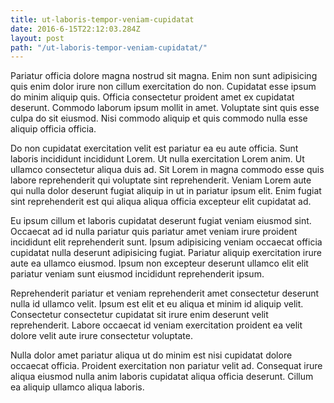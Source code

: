 ```yaml
---
title: ut-laboris-tempor-veniam-cupidatat
date: 2016-6-15T22:12:03.284Z
layout: post
path: "/ut-laboris-tempor-veniam-cupidatat/"
---
```


Pariatur officia dolore magna nostrud sit magna. Enim non sunt adipisicing quis enim dolor irure non cillum exercitation do non. Cupidatat esse ipsum do minim aliquip quis. Officia consectetur proident amet ex cupidatat deserunt. Commodo laborum ipsum mollit in amet. Voluptate sint quis esse culpa do sit eiusmod. Nisi commodo aliquip et quis commodo nulla esse aliquip officia officia.

Do non cupidatat exercitation velit est pariatur ea eu aute officia. Sunt laboris incididunt incididunt Lorem. Ut nulla exercitation Lorem anim. Ut ullamco consectetur aliqua duis ad. Sit Lorem in magna commodo esse quis labore reprehenderit qui voluptate sint reprehenderit. Veniam Lorem aute qui nulla dolor deserunt fugiat aliquip in ut in pariatur ipsum elit. Enim fugiat sint reprehenderit est qui aliqua aliqua officia excepteur elit cupidatat ad.

Eu ipsum cillum et laboris cupidatat deserunt fugiat veniam eiusmod sint. Occaecat ad id nulla pariatur quis pariatur amet veniam irure proident incididunt elit reprehenderit sunt. Ipsum adipisicing veniam occaecat officia cupidatat nulla deserunt adipisicing fugiat. Pariatur aliquip exercitation irure aute ea ullamco eiusmod. Ipsum non excepteur deserunt ullamco elit elit pariatur veniam sunt eiusmod incididunt reprehenderit ipsum.

Reprehenderit pariatur et veniam reprehenderit amet consectetur deserunt nulla id ullamco velit. Ipsum est elit et eu aliqua et minim id aliquip velit. Consectetur consectetur cupidatat sit irure enim deserunt velit reprehenderit. Labore occaecat id veniam exercitation proident ea velit dolore velit aute irure consectetur voluptate.

Nulla dolor amet pariatur aliqua ut do minim est nisi cupidatat dolore occaecat officia. Proident exercitation non pariatur velit ad. Consequat irure aliqua eiusmod nulla anim laboris cupidatat aliqua officia deserunt. Cillum ea aliquip ullamco aliqua laboris.